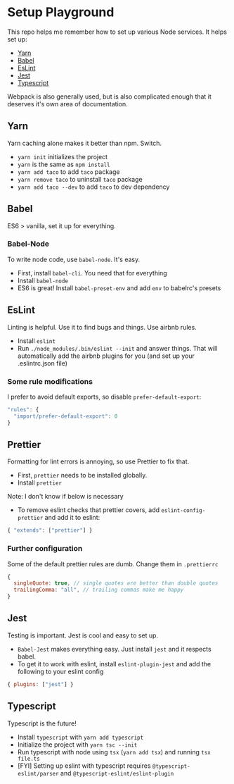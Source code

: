 # Setup Playground

This repo helps me remember how to set up various Node services. It helps set up:

- [Yarn](#yarn)
- [Babel](#babel)
- [EsLint](#eslint)
- [Jest](#jest)
- [Typescript](#typescript)

Webpack is also generally used, but is also complicated enough that it deserves it's own area of documentation.

Yarn
---
Yarn caching alone makes it better than npm. Switch.

- `yarn init` initializes the project
- `yarn` is the same as `npm install`
- `yarn add taco` to add `taco` package
- `yarn remove taco` to uninstall `taco` package
- `yarn add taco --dev` to add `taco` to dev dependency


Babel
---
ES6 > vanilla, set it up for everything.

### Babel-Node
To write node code, use `babel-node`. It's easy.

- First, install `babel-cli`. You need that for everything
- Install `babel-node`
- ES6 is great! Install `babel-preset-env` and add `env` to babelrc's presets

EsLint
---
Linting is helpful. Use it to find bugs and things. Use airbnb rules.

- Install `eslint`
- Run `./node_modules/.bin/eslint --init` and answer things. That will automatically add the airbnb plugins for you (and set up your .eslintrc.json file)

### Some rule modifications
I prefer to avoid default exports, so disable `prefer-default-export`:
```javascript
"rules": {
  "import/prefer-default-export": 0
}
```

## Prettier
Formatting for lint errors is annoying, so use Prettier to fix that.

- First, `prettier` needs to be installed globally.
- Install `prettier`

Note: I don't know if below is necessary
- To remove eslint checks that prettier covers, add `eslint-config-prettier` and add it to eslint:
```javascript
{ "extends": ["prettier"] }
```

### Further configuration
Some of the default prettier rules are dumb. Change them in `.prettierrc`

```javascript
{
  singleQuote: true, // single quotes are better than double quotes
  trailingComma: "all", // trailing commas make me happy
}
```

Jest
---
Testing is important. Jest is cool and easy to set up.

- `Babel-Jest` makes everything easy. Just install `jest` and it respects babel.
- To get it to work with eslint, install `eslint-plugin-jest` and add the following to your eslint config

```javascript
{ plugins: ["jest"] }

```
Typescript
---
Typescript is the future!

- Install `typescript` with `yarn add typescript`
- Initialize the project with `yarn tsc --init`
- Run typescript with node using `tsx` (`yarn add tsx`) and running `tsx file.ts`
- [FYI] Setting up eslint with typescript requires `@typescript-eslint/parser` and `@typescript-eslint/eslint-plugin`
